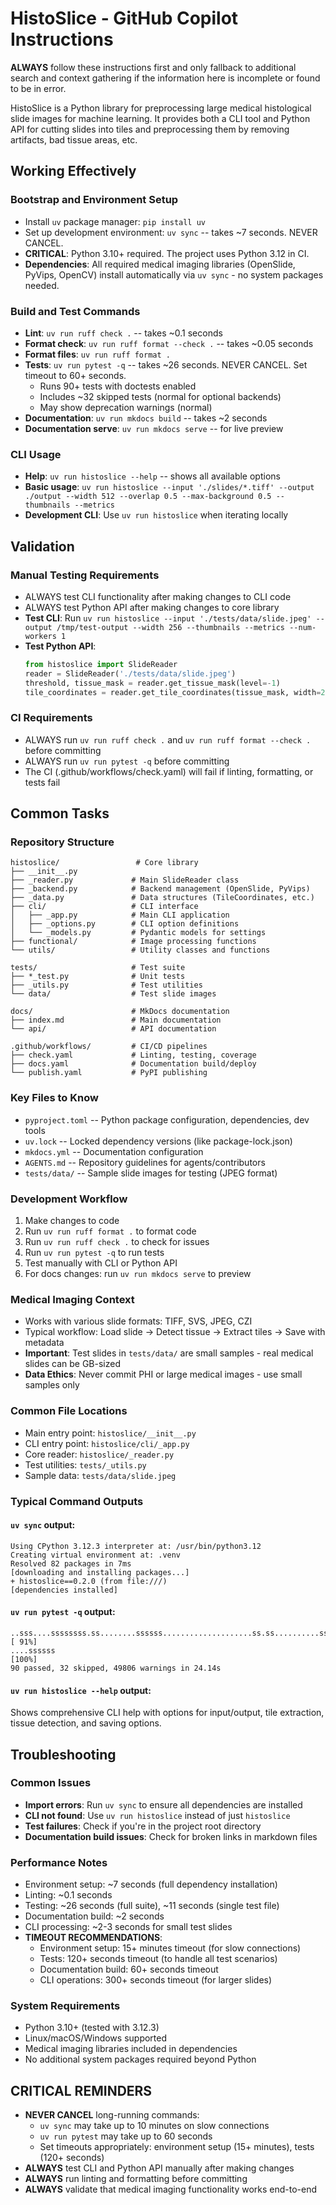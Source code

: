 # HistoSlice - GitHub Copilot Instructions

**ALWAYS** follow these instructions first and only fallback to additional search and context gathering if the information here is incomplete or found to be in error.

HistoSlice is a Python library for preprocessing large medical histological slide images for machine learning. It provides both a CLI tool and Python API for cutting slides into tiles and preprocessing them by removing artifacts, bad tissue areas, etc.

## Working Effectively

### Bootstrap and Environment Setup
- Install `uv` package manager: `pip install uv`
- Set up development environment: `uv sync` -- takes ~7 seconds. NEVER CANCEL.
- **CRITICAL**: Python 3.10+ required. The project uses Python 3.12 in CI.
- **Dependencies**: All required medical imaging libraries (OpenSlide, PyVips, OpenCV) install automatically via `uv sync` - no system packages needed.

### Build and Test Commands
- **Lint**: `uv run ruff check .` -- takes ~0.1 seconds
- **Format check**: `uv run ruff format --check .` -- takes ~0.05 seconds  
- **Format files**: `uv run ruff format .`
- **Tests**: `uv run pytest -q` -- takes ~26 seconds. NEVER CANCEL. Set timeout to 60+ seconds.
  - Runs 90+ tests with doctests enabled
  - Includes ~32 skipped tests (normal for optional backends)
  - May show deprecation warnings (normal)
- **Documentation**: `uv run mkdocs build` -- takes ~2 seconds
- **Documentation serve**: `uv run mkdocs serve` -- for live preview

### CLI Usage
- **Help**: `uv run histoslice --help` -- shows all available options
- **Basic usage**: `uv run histoslice --input './slides/*.tiff' --output ./output --width 512 --overlap 0.5 --max-background 0.5 --thumbnails --metrics`
- **Development CLI**: Use `uv run histoslice` when iterating locally

## Validation

### Manual Testing Requirements
- ALWAYS test CLI functionality after making changes to CLI code
- ALWAYS test Python API after making changes to core library
- **Test CLI**: Run `uv run histoslice --input './tests/data/slide.jpeg' --output /tmp/test-output --width 256 --thumbnails --metrics --num-workers 1`
- **Test Python API**: 
  ```python
  from histoslice import SlideReader
  reader = SlideReader('./tests/data/slide.jpeg')
  threshold, tissue_mask = reader.get_tissue_mask(level=-1)
  tile_coordinates = reader.get_tile_coordinates(tissue_mask, width=256, overlap=0.5, max_background=0.5)
  ```

### CI Requirements
- ALWAYS run `uv run ruff check .` and `uv run ruff format --check .` before committing
- ALWAYS run `uv run pytest -q` before committing 
- The CI (.github/workflows/check.yaml) will fail if linting, formatting, or tests fail

## Common Tasks

### Repository Structure
```
histoslice/                 # Core library
├── __init__.py
├── _reader.py             # Main SlideReader class
├── _backend.py            # Backend management (OpenSlide, PyVips)
├── _data.py               # Data structures (TileCoordinates, etc.)
├── cli/                   # CLI interface
│   ├── _app.py            # Main CLI application
│   ├── _options.py        # CLI option definitions
│   └── _models.py         # Pydantic models for settings
├── functional/            # Image processing functions
└── utils/                 # Utility classes and functions

tests/                     # Test suite
├── *_test.py              # Unit tests
├── _utils.py              # Test utilities
└── data/                  # Test slide images

docs/                      # MkDocs documentation
├── index.md               # Main documentation
└── api/                   # API documentation

.github/workflows/         # CI/CD pipelines
├── check.yaml             # Linting, testing, coverage
├── docs.yaml              # Documentation build/deploy
└── publish.yaml           # PyPI publishing
```

### Key Files to Know
- `pyproject.toml` -- Python package configuration, dependencies, dev tools
- `uv.lock` -- Locked dependency versions (like package-lock.json)
- `mkdocs.yml` -- Documentation configuration
- `AGENTS.md` -- Repository guidelines for agents/contributors
- `tests/data/` -- Sample slide images for testing (JPEG format)

### Development Workflow
1. Make changes to code
2. Run `uv run ruff format .` to format code
3. Run `uv run ruff check .` to check for issues
4. Run `uv run pytest -q` to run tests
5. Test manually with CLI or Python API
6. For docs changes: run `uv run mkdocs serve` to preview

### Medical Imaging Context
- Works with various slide formats: TIFF, SVS, JPEG, CZI
- Typical workflow: Load slide → Detect tissue → Extract tiles → Save with metadata
- **Important**: Test slides in `tests/data/` are small samples - real medical slides can be GB-sized
- **Data Ethics**: Never commit PHI or large medical images - use small samples only

### Common File Locations
- Main entry point: `histoslice/__init__.py`
- CLI entry point: `histoslice/cli/_app.py` 
- Core reader: `histoslice/_reader.py`
- Test utilities: `tests/_utils.py`
- Sample data: `tests/data/slide.jpeg`

### Typical Command Outputs

#### `uv sync` output:
```
Using CPython 3.12.3 interpreter at: /usr/bin/python3.12
Creating virtual environment at: .venv
Resolved 82 packages in 7ms
[downloading and installing packages...]
+ histoslice==0.2.0 (from file:///)
[dependencies installed]
```

#### `uv run pytest -q` output:
```
..sss....ssssssss.ss........ssssss....................ss.ss..........ss..s...................................... [ 91%]
....ssssss                                                                                       [100%]
90 passed, 32 skipped, 49806 warnings in 24.14s
```

#### `uv run histoslice --help` output:
Shows comprehensive CLI help with options for input/output, tile extraction, tissue detection, and saving options.

## Troubleshooting

### Common Issues
- **Import errors**: Run `uv sync` to ensure all dependencies are installed
- **CLI not found**: Use `uv run histoslice` instead of just `histoslice`
- **Test failures**: Check if you're in the project root directory
- **Documentation build issues**: Check for broken links in markdown files

### Performance Notes
- Environment setup: ~7 seconds (full dependency installation)
- Linting: ~0.1 seconds  
- Testing: ~26 seconds (full suite), ~11 seconds (single test file)
- Documentation build: ~2 seconds
- CLI processing: ~2-3 seconds for small test slides
- **TIMEOUT RECOMMENDATIONS**:
  - Environment setup: 15+ minutes timeout (for slow connections)
  - Tests: 120+ seconds timeout (to handle all test scenarios)
  - Documentation build: 60+ seconds timeout
  - CLI operations: 300+ seconds timeout (for larger slides)

### System Requirements
- Python 3.10+ (tested with 3.12.3)
- Linux/macOS/Windows supported
- Medical imaging libraries included in dependencies
- No additional system packages required beyond Python

## CRITICAL REMINDERS

- **NEVER CANCEL** long-running commands:
  - `uv sync` may take up to 10 minutes on slow connections
  - `uv run pytest` may take up to 60 seconds
  - Set timeouts appropriately: environment setup (15+ minutes), tests (120+ seconds)
- **ALWAYS** test CLI and Python API manually after making changes
- **ALWAYS** run linting and formatting before committing
- **ALWAYS** validate that medical imaging functionality works end-to-end